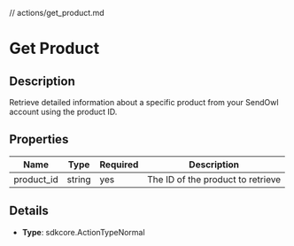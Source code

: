 // actions/get_product.md

# Get Product

## Description

Retrieve detailed information about a specific product from your SendOwl account using the product ID.

## Properties

| Name       | Type   | Required | Description                       |
| ---------- | ------ | -------- | --------------------------------- |
| product_id | string | yes      | The ID of the product to retrieve |

## Details

- **Type**: sdkcore.ActionTypeNormal
